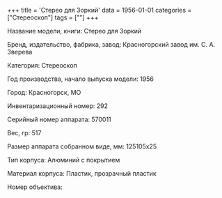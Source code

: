+++
title = 'Стерео для Зоркий'
data = 1956-01-01
categories = ["Стереоскоп"]
tags = [""]
+++

Название модели, книги: Стерео для Зоркий

Бренд, издательство, фабрика, завод: Красногорский завод им. С. А. Зверева

Категория: Стереоскоп

Год производства, начало выпуска модели: 1956

Город: Красногорск, МО

Инвентаризационный номер: 292

Серийный номер аппарата: 570011

Вес, гр: 517

Размер аппарата  собранном виде, мм: 125105х25

Тип корпуса: Алюминий с покрытием

Материал корпуса: Пластик, прозрачный пластик

Номер объектива: 

